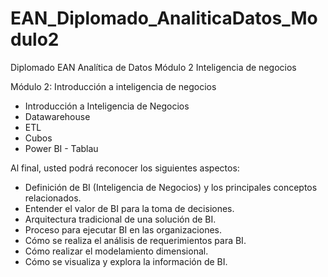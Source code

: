 # EAN_Diplomado_AnaliticaDatos_Modulo2
Diplomado EAN Analítica de Datos Módulo 2 Inteligencia de negocios

Módulo 2: Introducción a inteligencia de negocios
 - Introducción a Inteligencia de Negocios
 - Datawarehouse
 - ETL
 - Cubos
 - Power BI - Tablau
 
 
 Al final, usted podrá reconocer los siguientes aspectos:  
 - Definición de BI (Inteligencia de Negocios) y los principales conceptos relacionados. 
 - Entender el valor de BI para la toma de decisiones. 
 - Arquitectura tradicional de una solución de BI. 
 - Proceso para ejecutar BI en las organizaciones. 
 - Cómo se realiza el análisis de requerimientos para BI. 
 - Cómo realizar el modelamiento dimensional. 
 - Cómo se visualiza y explora la información de BI. 
 
 
